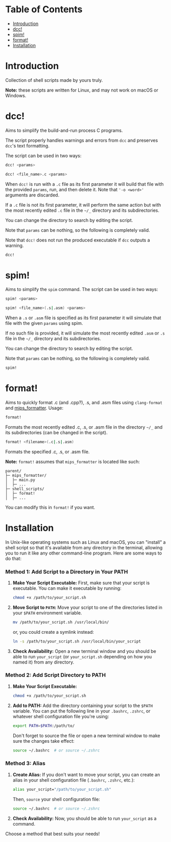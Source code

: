 # Table of Contents

- [Introduction](#introduction)
- [dcc!](#dcc)
- [spim!](#spim)
- [format!](#format)
- [Installation](#installation)


# Introduction
Collection of shell scripts made by yours truly. 

**Note:** these scripts are written for Linux, and may not work on macOS or Windows.


# dcc!
Aims to simplify the build-and-run process C programs. 

The script properly handles warnings and errors from `dcc` and preserves `dcc`'s text formatting.

The script can be used in two ways:

```bash
dcc! <params>
```

```bash
dcc! <file_name>.c <params>
```
When `dcc!` is run with a `.c` file as its first parameter it will build that file with the provided `params`, run, and then delete it. Note that `'-o <word>'` arguments are discarded. 

If a `.c` file is not its first parameter, it will perform the same action but with the most recently edited `.c` file in the `~/_` directory and its subdirectories. 

You can change the directory to search by editing the script. 

Note that `params` can be nothing, so the following is completely valid.

Note that `dcc!` does not run the produced executable if `dcc` outputs a warning.
```bash
dcc!
```


# spim!
Aims to simplify the `spim` command. The script can be used in two ways:
```bash
spim! <params>
```

```bash
spim! <file_name>(.s|.asm) <params>
```
When a `.s` or `.asm` file is specified as its first parameter it will simulate that file with the given `params` using spim. 

If no such file is provided, it will simulate the most recently edited `.asm` or `.s` file in the `~/_` directory and its subdirectories. 

You can change the directory to search by editing the script.

Note that `params` can be nothing, so the following is completely valid.
```bash
spim!
```


# format!
Aims to quickly format .c (and .cpp?), .s, and .asm files using `clang-format` and [mips_formatter](https://github.com/Chinosu/mips_formatter). Usage:
```bash
format!
```
Formats the most recently edited .c, .s, or .asm file in the directory `~/_` and its subdirectories (can be changed in the script).

```bash
format! <filename>(.c|.s|.asm)
```
Formats the specified .c, .s, or .asm file.

**Note:** `format!` assumes that `mips_formatter` is located like such:

```
parent/
├─ mips_formatter/
│  ├─ main.py
│  ├─ ...
├─ shell_scripts/
│  ├─ format!
│  ├─ ...
```
You can modify this in `format!` if you want.




# Installation

In Unix-like operating systems such as Linux and macOS, you can "install" a shell script so that it's available from any directory in the terminal, allowing you to run it like any other command-line program. Here are some ways to do that:

### Method 1: Add Script to a Directory in Your PATH

1. **Make Your Script Executable:** First, make sure that your script is executable. You can make it executable by running:
    ```bash
    chmod +x /path/to/your_script.sh
    ```

2. **Move Script to `PATH`:** Move your script to one of the directories listed in your `$PATH` environment variable.
    ```bash
    mv /path/to/your_script.sh /usr/local/bin/
    ```
   or, you could create a symlink instead:
    ```bash
    ln -s /path/to/your_script.sh /usr/local/bin/your_script
    ```
   
3. **Check Availability:** Open a new terminal window and you should be able to run `your_script` (or `your_script.sh` depending on how you named it) from any directory.

### Method 2: Add Script Directory to PATH

1. **Make Your Script Executable:**
    ```bash
    chmod +x /path/to/your_script.sh
    ```

2. **Add to PATH:** Add the directory containing your script to the `$PATH` variable. You can put the following line in your `.bashrc`, `.zshrc`, or whatever shell configuration file you're using:
    ```bash
    export PATH=$PATH:/path/to/
    ```
   Don't forget to source the file or open a new terminal window to make sure the changes take effect:
    ```bash
    source ~/.bashrc  # or source ~/.zshrc
    ```

### Method 3: Alias

1. **Create Alias:** If you don't want to move your script, you can create an alias in your shell configuration file (`.bashrc`, `.zshrc`, etc.):
    ```bash
    alias your_script="/path/to/your_script.sh"
    ```
   Then, `source` your shell configuration file:
    ```bash
    source ~/.bashrc  # or source ~/.zshrc
    ```

2. **Check Availability:** Now, you should be able to run `your_script` as a command.

Choose a method that best suits your needs!
